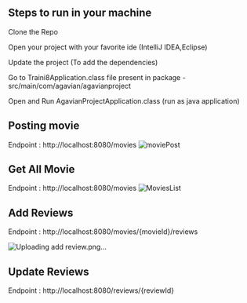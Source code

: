 ## Steps to run in your machine
Clone the Repo

Open your project with your favorite ide (IntelliJ IDEA,Eclipse)

Update the project (To add the dependencies)

Go to Traini8Application.class file present in package - src/main/com/agavian/agavianproject

Open and Run AgavianProjectApplication.class (run as java application)

## Posting movie 
Endpoint : http://localhost:8080/movies 
![moviePost](https://github.com/user-attachments/assets/a5546122-48da-47b0-955f-b8d1b5106c60)

## Get All Movie
Endpoint : http://localhost:8080/movies
![MoviesList](https://github.com/user-attachments/assets/e7e91a40-7e9c-4750-9994-a85522aacd5a)

## Add Reviews 
Endpoint : http://localhost:8080/movies/{movieId}/reviews

![Uploading add review.png…]()


## Update Reviews
Endpoint : http://localhost:8080/reviews/{reviewId}
